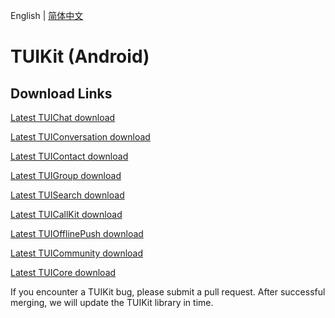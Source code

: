 English | [简体中文](./README_ZH.md)

# TUIKit (Android)

## Download Links

[Latest TUIChat download](https://im.sdk.cloud.tencent.cn/download/tuikit/7.1.3925/android/TUIChat.zip)

[Latest TUIConversation download](https://im.sdk.cloud.tencent.cn/download/tuikit/7.1.3925/android/TUIConversation.zip)

[Latest TUIContact download](https://im.sdk.cloud.tencent.cn/download/tuikit/7.1.3925/android/TUIContact.zip)

[Latest TUIGroup download](https://im.sdk.cloud.tencent.cn/download/tuikit/7.1.3925/android/TUIGroup.zip)

[Latest TUISearch download](https://im.sdk.cloud.tencent.cn/download/tuikit/7.1.3925/android/TUISearch.zip)

[Latest TUICallKit download](https://im.sdk.cloud.tencent.cn/download/tuikit/7.1.3925/android/TUICallKit.zip)

[Latest TUIOfflinePush download](https://im.sdk.cloud.tencent.cn/download/tuikit/7.1.3925/android/TUIOfflinePush.zip)

[Latest TUICommunity download](https://im.sdk.cloud.tencent.cn/download/tuikit/7.1.3925/android/TUICommunity.zip)

[Latest TUICore download](https://im.sdk.cloud.tencent.cn/download/tuikit/7.1.3925/android/TUICore.zip)

If you encounter a TUIKit bug, please submit a pull request. After successful merging, we will update the TUIKit library in time.
